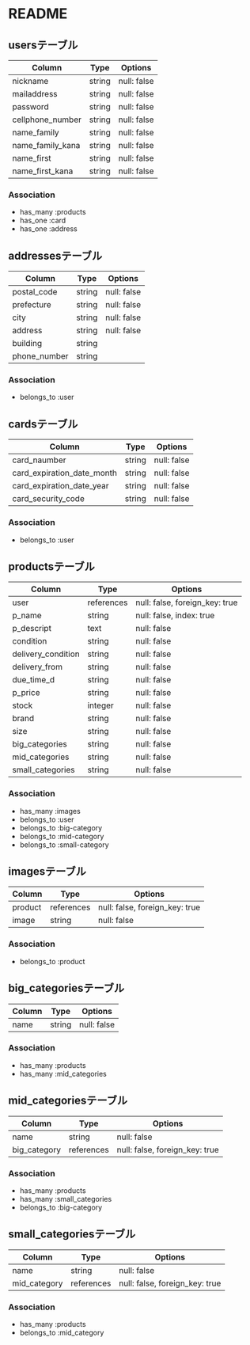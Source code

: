 # README

## usersテーブル
|Column|Type|Options|
|------|----|-------|
|nickname|string|null: false|
|mailaddress|string|null: false|
|password|string|null: false|
|cellphone_number|string|null: false|
|name_family|string|null: false|
|name_family_kana|string|null: false|
|name_first|string|null: false|
|name_first_kana|string|null: false|

### Association
- has_many :products
- has_one :card
- has_one :address


## addressesテーブル
|Column|Type|Options|
|------|----|-------|
|postal_code|string|null: false|
|prefecture|string|null: false|
|city|string|null: false|
|address|string|null: false|
|building|string||
|phone_number|string||

### Association
- belongs_to :user


## cardsテーブル
|Column|Type|Options|
|------|----|-------|
|card_naumber|string|null: false|
|card_expiration_date_month|string|null: false|
|card_expiration_date_year|string|null: false|
|card_security_code|string|null: false|

### Association
- belongs_to :user


## productsテーブル
|Column|Type|Options|
|------|----|-------|
|user|references|null: false, foreign_key: true|
|p_name|string|null: false, index: true|
|p_descript|text|null: false|
|condition|string|null: false|
|delivery_condition|string|null: false|
|delivery_from|string|null: false|
|due_time_d|string|null: false|
|p_price|string|null: false|
|stock|integer|null: false|
|brand|string|null: false|
|size|string|null: false|
|big_categories|string|null: false|
|mid_categories|string|null: false|
|small_categories|string|null: false|

### Association
- has_many :images
- belongs_to :user
- belongs_to :big-category
- belongs_to :mid-category
- belongs_to :small-category

## imagesテーブル
|Column|Type|Options|
|------|----|-------|
|product|references|null: false, foreign_key: true|
|image|string|null: false|

### Association
- belongs_to :product


## big_categoriesテーブル
|Column|Type|Options|
|------|----|-------|
|name|string|null: false|

### Association
- has_many :products
- has_many :mid_categories


## mid_categoriesテーブル
|Column|Type|Options|
|------|----|-------|
|name|string|null: false|
|big_category|references|null: false, foreign_key: true|

### Association
- has_many :products
- has_many :small_categories
- belongs_to :big-category


## small_categoriesテーブル
|Column|Type|Options|
|------|----|-------|
|name|string|null: false|
|mid_category|references|null: false, foreign_key: true|

### Association
- has_many :products
- belongs_to :mid_category
